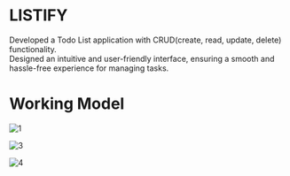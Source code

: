 # LISTIFY
Developed a Todo List application with CRUD(create, read, update, delete) functionality. <br />
Designed an intuitive and user-friendly interface, ensuring a smooth and hassle-free experience for managing tasks.

# Working Model
![1](https://github.com/wimintech/LISTIFY/assets/99642867/ca000b8c-250b-4460-841c-ea4e98a8bd65)

![3](https://github.com/wimintech/LISTIFY/assets/99642867/186d32d5-aacf-404e-98bf-2d56eebf749a)

![4](https://github.com/wimintech/LISTIFY/assets/99642867/e117b38d-f4e2-4522-9b07-39ff07568e90)

